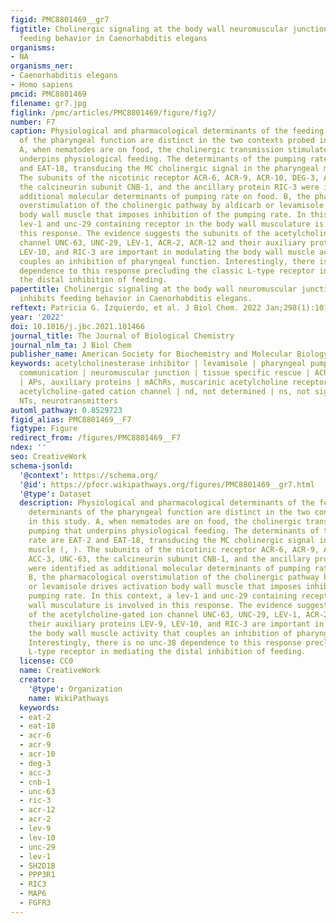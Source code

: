 ```yaml
---
figid: PMC8801469__gr7
figtitle: Cholinergic signaling at the body wall neuromuscular junction distally inhibits
  feeding behavior in Caenorhabditis elegans
organisms:
- NA
organisms_ner:
- Caenorhabditis elegans
- Homo sapiens
pmcid: PMC8801469
filename: gr7.jpg
figlink: /pmc/articles/PMC8801469/figure/fig7/
number: F7
caption: Physiological and pharmacological determinants of the feeding. The determinants
  of the pharyngeal function are distinct in the two contexts probed in this study.
  A, when nematodes are on food, the cholinergic transmission stimulates pumping that
  underpins physiological feeding. The determinants of the pumping rate are EAT-2
  and EAT-18, transducing the MC cholinergic signal in the pharyngeal muscle (, ).
  The subunits of the nicotinic receptor ACR-6, ACR-9, ACR-10, DEG-3, ACC-3, UNC-63,
  the calcineurin subunit CNB-1, and the ancillary protein RIC-3 were identified as
  additional molecular determinants of pumping rate on food. B, the pharmacological
  overstimulation of the cholinergic pathway by aldicarb or levamisole drives activation
  body wall muscle that imposes inhibition of the pumping rate. In this context, a
  lev-1 and unc-29 containing receptor in the body wall musculature is involved in
  this response. The evidence suggests the subunits of the acetylcholine-gated ion
  channel UNC-63, UNC-29, LEV-1, ACR-2, ACR-12 and their auxiliary proteins LEV-9,
  LEV-10, and RIC-3 are important in modulating the body wall muscle activity that
  couples an inhibition of pharyngeal function. Interestingly, there is no unc-38
  dependence to this response precluding the classic L-type receptor in mediating
  the distal inhibition of feeding.
papertitle: Cholinergic signaling at the body wall neuromuscular junction distally
  inhibits feeding behavior in Caenorhabditis elegans.
reftext: Patricia G. Izquierdo, et al. J Biol Chem. 2022 Jan;298(1):101466.
year: '2022'
doi: 10.1016/j.jbc.2021.101466
journal_title: The Journal of Biological Chemistry
journal_nlm_ta: J Biol Chem
publisher_name: American Society for Biochemistry and Molecular Biology
keywords: acetylcholinesterase inhibitor | levamisole | pharyngeal pumping | inter-tissue
  communication | neuromuscular junction | tissue specific rescue | AChEs, acetylcholinesterases
  | APs, auxiliary proteins | mAChRs, muscarinic acetylcholine receptors | nAChR,
  acetylcholine-gated cation channel | nd, not determined | ns, not significant |
  NTs, neurotransmitters
automl_pathway: 0.8529723
figid_alias: PMC8801469__F7
figtype: Figure
redirect_from: /figures/PMC8801469__F7
ndex: ''
seo: CreativeWork
schema-jsonld:
  '@context': https://schema.org/
  '@id': https://pfocr.wikipathways.org/figures/PMC8801469__gr7.html
  '@type': Dataset
  description: Physiological and pharmacological determinants of the feeding. The
    determinants of the pharyngeal function are distinct in the two contexts probed
    in this study. A, when nematodes are on food, the cholinergic transmission stimulates
    pumping that underpins physiological feeding. The determinants of the pumping
    rate are EAT-2 and EAT-18, transducing the MC cholinergic signal in the pharyngeal
    muscle (, ). The subunits of the nicotinic receptor ACR-6, ACR-9, ACR-10, DEG-3,
    ACC-3, UNC-63, the calcineurin subunit CNB-1, and the ancillary protein RIC-3
    were identified as additional molecular determinants of pumping rate on food.
    B, the pharmacological overstimulation of the cholinergic pathway by aldicarb
    or levamisole drives activation body wall muscle that imposes inhibition of the
    pumping rate. In this context, a lev-1 and unc-29 containing receptor in the body
    wall musculature is involved in this response. The evidence suggests the subunits
    of the acetylcholine-gated ion channel UNC-63, UNC-29, LEV-1, ACR-2, ACR-12 and
    their auxiliary proteins LEV-9, LEV-10, and RIC-3 are important in modulating
    the body wall muscle activity that couples an inhibition of pharyngeal function.
    Interestingly, there is no unc-38 dependence to this response precluding the classic
    L-type receptor in mediating the distal inhibition of feeding.
  license: CC0
  name: CreativeWork
  creator:
    '@type': Organization
    name: WikiPathways
  keywords:
  - eat-2
  - eat-18
  - acr-6
  - acr-9
  - acr-10
  - deg-3
  - acc-3
  - cnb-1
  - unc-63
  - ric-3
  - acr-12
  - acr-2
  - lev-9
  - lev-10
  - unc-29
  - lev-1
  - SH2D1B
  - PPP3R1
  - RIC3
  - MAP6
  - FGFR3
---
```

